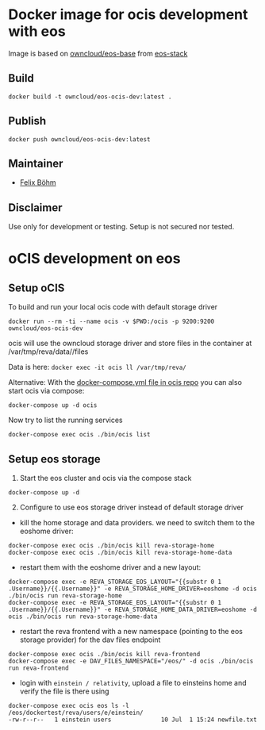 # Docker image for ocis development with eos

Image is based on [owncloud/eos-base](https://hub.docker.com/r/owncloud/eos-base) from [eos-stack](https://github.com/owncloud-docker/eos-stack)

## Build
```
docker build -t owncloud/eos-ocis-dev:latest .
```

## Publish
```
docker push owncloud/eos-ocis-dev:latest
```

## Maintainer 

- [Felix Böhm](https://github.com/felixboehm)

## Disclaimer 
Use only for development or testing. Setup is not secured nor tested.

# oCIS development on eos

## Setup oCIS

To build and run your local ocis code with default storage driver

```
docker run --rm -ti --name ocis -v $PWD:/ocis -p 9200:9200 owncloud/eos-ocis-dev
```

ocis will use the owncloud storage driver and store files in the container at /var/tmp/reva/data/<username>/files

Data is here: `docker exec -it ocis ll /var/tmp/reva/`

Alternative: With the [docker-compose.yml file in ocis repo](https://github.com/owncloud/ocis/blob/master/docker-compose.yml) you can also start ocis via compose:

```
docker-compose up -d ocis
```

Now try to list the running services

```
docker-compose exec ocis ./bin/ocis list
```

## Setup eos storage

1. Start the eos cluster and ocis via the compose stack

```
docker-compose up -d
```

2. Configure to use eos storage driver instead of default storage driver

- kill the home storage and data providers. we need to switch them to the eoshome driver:

```
docker-compose exec ocis ./bin/ocis kill reva-storage-home
docker-compose exec ocis ./bin/ocis kill reva-storage-home-data
```

- restart them with the eoshome driver and a new layout:

```
docker-compose exec -e REVA_STORAGE_EOS_LAYOUT="{{substr 0 1 .Username}}/{{.Username}}" -e REVA_STORAGE_HOME_DRIVER=eoshome -d ocis ./bin/ocis run reva-storage-home
docker-compose exec -e REVA_STORAGE_EOS_LAYOUT="{{substr 0 1 .Username}}/{{.Username}}" -e REVA_STORAGE_HOME_DATA_DRIVER=eoshome -d ocis ./bin/ocis run reva-storage-home-data
```

- restart the reva frontend with a new namespace (pointing to the eos storage provider) for the dav files endpoint

```
docker-compose exec ocis ./bin/ocis kill reva-frontend
docker-compose exec -e DAV_FILES_NAMESPACE="/eos/" -d ocis ./bin/ocis run reva-frontend
```

- login with `einstein / relativity`, upload a file to einsteins home and verify the file is there using 

```
docker-compose exec ocis eos ls -l /eos/dockertest/reva/users/e/einstein/
-rw-r--r--   1 einstein users              10 Jul  1 15:24 newfile.txt
```
